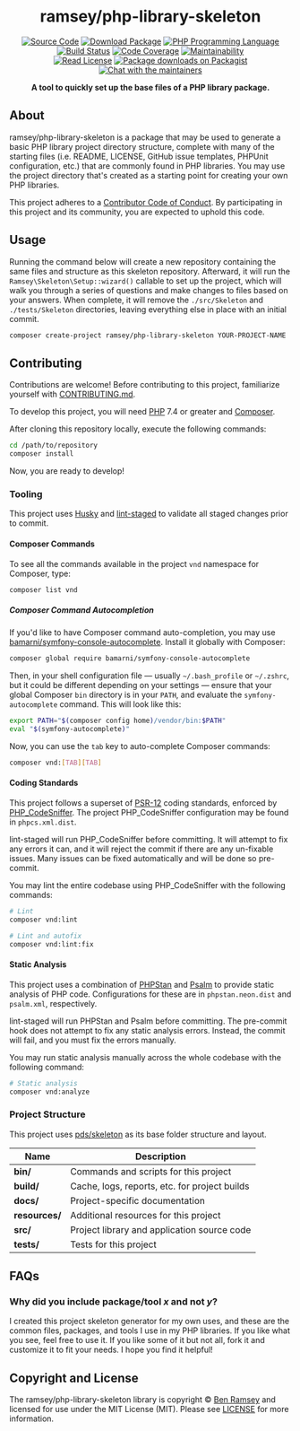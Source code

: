 <h1 align="center"><!-- NAME_START -->ramsey/php-library-skeleton<!-- NAME_END --></h1>

<!-- BADGES_START -->
<p align="center">
    <a href="https://github.com/ramsey/php-library-skeleton"><img src="http://img.shields.io/badge/source-ramsey/php--library--skeleton-blue.svg?style=flat-square" alt="Source Code"></a>
    <a href="https://packagist.org/packages/ramsey/php-library-skeleton"><img src="https://img.shields.io/packagist/v/ramsey/php-library-skeleton.svg?style=flat-square&label=release" alt="Download Package"></a>
    <a href="https://php.net"><img src="https://img.shields.io/packagist/php-v/ramsey/php-library-skeleton.svg?style=flat-square" alt="PHP Programming Language"></a>
    <br>
    <a href="https://github.com/ramsey/php-library-skeleton/actions?query=workflow%3Amain"><img src="https://img.shields.io/github/workflow/status/ramsey/php-library-skeleton/main?logo=github&style=flat-square" alt="Build Status"></a>
    <a href="https://codeclimate.com/github/ramsey/php-library-skeleton"><img src="https://img.shields.io/codeclimate/coverage/ramsey/php-library-skeleton?logo=Code%20Climate&style=flat-square" alt="Code Coverage"></a>
    <a href="https://codeclimate.com/github/ramsey/php-library-skeleton"><img src="https://img.shields.io/codeclimate/coverage-letter/ramsey/php-library-skeleton?label=maintainability&logo=Code%20Climate&style=flat-square" alt="Maintainability"></a>
    <br>
    <a href="https://github.com/ramsey/php-library-skeleton/blob/master/LICENSE"><img src="https://img.shields.io/packagist/l/ramsey/php-library-skeleton.svg?style=flat-square&colorB=darkcyan" alt="Read License"></a>
    <a href="https://packagist.org/packages/ramsey/php-library-skeleton/stats"><img src="https://img.shields.io/packagist/dt/ramsey/php-library-skeleton.svg?style=flat-square&colorB=darkmagenta" alt="Package downloads on Packagist"></a>
    <a href="https://phpc.chat/channel/ramsey"><img src="https://img.shields.io/badge/phpc.chat-%23ramsey-darkslateblue?style=flat-square" alt="Chat with the maintainers"></a>
</p>
<!-- BADGES_END -->

<!-- DESC_START -->
<p align="center">
    <strong>A tool to quickly set up the base files of a PHP library package.</strong>
</p>

## About

ramsey/php-library-skeleton is a package that may be used to generate a basic
PHP library project directory structure, complete with many of the starting
files (i.e. README, LICENSE, GitHub issue templates, PHPUnit configuration,
etc.) that are commonly found in PHP libraries. You may use the project
directory that's created as a starting point for creating your own PHP libraries.
<!-- DESC_END -->

<!-- COC_START -->
This project adheres to a [Contributor Code of Conduct](CODE_OF_CONDUCT.md).
By participating in this project and its community, you are expected to uphold
this code.
<!-- COC_END -->

<!-- USAGE_START -->
## Usage

Running the command below will create a new repository containing the same files
and structure as this skeleton repository. Afterward, it will run the
`Ramsey\Skeleton\Setup::wizard()` callable to set up the project, which will
walk you through a series of questions and make changes to files based on your
answers. When complete, it will remove the `./src/Skeleton` and `./tests/Skeleton`
directories, leaving everything else in place with an initial commit.

``` bash
composer create-project ramsey/php-library-skeleton YOUR-PROJECT-NAME
```
<!-- USAGE_END -->

## Contributing

Contributions are welcome! Before contributing to this project, familiarize
yourself with [CONTRIBUTING.md](CONTRIBUTING.md).

To develop this project, you will need [PHP](https://www.php.net) 7.4 or greater
and [Composer](https://getcomposer.org).

After cloning this repository locally, execute the following commands:

``` bash
cd /path/to/repository
composer install
```

Now, you are ready to develop!

### Tooling

This project uses [Husky](https://github.com/typicode/husky) and
[lint-staged](https://github.com/okonet/lint-staged) to validate all staged
changes prior to commit.

#### Composer Commands

To see all the commands available in the project `vnd` namespace for
Composer, type:

``` bash
composer list vnd
```

##### Composer Command Autocompletion

If you'd like to have Composer command auto-completion, you may use
[bamarni/symfony-console-autocomplete](https://github.com/bamarni/symfony-console-autocomplete).
Install it globally with Composer:

``` bash
composer global require bamarni/symfony-console-autocomplete
```

Then, in your shell configuration file — usually `~/.bash_profile` or `~/.zshrc`,
but it could be different depending on your settings — ensure that your global
Composer `bin` directory is in your `PATH`, and evaluate the
`symfony-autocomplete` command. This will look like this:

``` bash
export PATH="$(composer config home)/vendor/bin:$PATH"
eval "$(symfony-autocomplete)"
```

Now, you can use the `tab` key to auto-complete Composer commands:

``` bash
composer vnd:[TAB][TAB]
```

#### Coding Standards

This project follows a superset of [PSR-12](https://www.php-fig.org/psr/psr-12/)
coding standards, enforced by [PHP_CodeSniffer](https://github.com/squizlabs/PHP_CodeSniffer).
The project PHP_CodeSniffer configuration may be found in `phpcs.xml.dist`.

lint-staged will run PHP_CodeSniffer before committing. It will attempt to fix
any errors it can, and it will reject the commit if there are any un-fixable
issues. Many issues can be fixed automatically and will be done so pre-commit.

You may lint the entire codebase using PHP_CodeSniffer with the following
commands:

``` bash
# Lint
composer vnd:lint

# Lint and autofix
composer vnd:lint:fix
```

#### Static Analysis

This project uses a combination of [PHPStan](https://github.com/phpstan/phpstan)
and [Psalm](https://github.com/vimeo/psalm) to provide static analysis of PHP
code. Configurations for these are in `phpstan.neon.dist` and `psalm.xml`,
respectively.

lint-staged will run PHPStan and Psalm before committing. The pre-commit hook
does not attempt to fix any static analysis errors. Instead, the commit will
fail, and you must fix the errors manually.

You may run static analysis manually across the whole codebase with the
following command:

``` bash
# Static analysis
composer vnd:analyze
```

### Project Structure

This project uses [pds/skeleton](https://github.com/php-pds/skeleton) as its
base folder structure and layout.

| Name              | Description                                    |
| ------------------| ---------------------------------------------- |
| **bin/**          | Commands and scripts for this project          |
| **build/**        | Cache, logs, reports, etc. for project builds  |
| **docs/**         | Project-specific documentation                 |
| **resources/**    | Additional resources for this project          |
| **src/**          | Project library and application source code    |
| **tests/**        | Tests for this project                         |

<!-- FAQ_START -->
## FAQs

### Why did you include package/tool *x* and not *y*?

I created this project skeleton generator for my own uses, and these are the
common files, packages, and tools I use in my PHP libraries. If you like what
you see, feel free to use it. If you like some of it but not all, fork it and
customize it to fit your needs. I hope you find it helpful!
<!-- FAQ_END -->

<!-- COPYRIGHT_START -->
## Copyright and License

The ramsey/php-library-skeleton library is copyright © [Ben Ramsey](https://benramsey.com)
and licensed for use under the MIT License (MIT). Please see [LICENSE](LICENSE)
for more information.
<!-- COPYRIGHT_END -->
